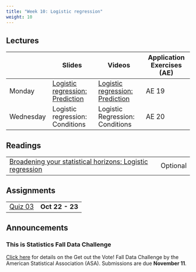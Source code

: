 ```yaml
---
title: "Week 10: Logistic regression"
weight: 10
---
```


<style>
table {
font-size: 18px;
}

</style>

## Lectures

|           | Slides                   | Videos | Application Exercises (AE) |
|-----------|--------------------------|--------|--------|
| Monday    | [Logistic regression: Prediction](https://sta210-fa20.netlify.app/slides/19-logistic-prediction.html#1) | [Logistic regression: Prediction](https://warpwire.duke.edu/w/lakEAA/) | AE 19 |
| Wednesday | Logistic regression: Conditions | Logistic Regression: Conditions | AE 20 |

## Readings

|            |   |
|------------|---|
| [Broadening your statistical horizons: Logistic regression](https://bookdown.org/roback/bookdown-bysh/ch-logreg.html)| Optional   |



## Assignments

|                        |   |
|------------------------|---|
| [Quiz 03](https://sta210-fa20.netlify.app/quiz/quiz-03.html) | **Oct 22 - 23** |


## Announcements

<!--
Hang out with the TAs from STA 210! This is a casual conversation and a fun opportunity to meet the members of the STA 210 teaching team. The only rule is these can't turn into office hours! 

Tea with a TA counts as a statistics experience.

**Upcoming teas**: 

[**Emily Tallman**](http://linkedin.com/in/emily-tallman), Thu, Oct 15 11a - 12p
  - [Click here](https://forms.gle/fZANces6Qw1gpwcc6) to sign up
--> 

### This is Statistics Fall Data Challenge

[Click here](https://thisisstatistics.org/falldatachallenge/) for details on the Get out the Vote! Fall Data Challenge by the American Statistical Association (ASA). Submissions are due **November 11**.

